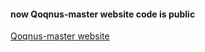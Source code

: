 <h4>
now Qoqnus-master website code is public
</h4
<p>
<a href="https://Qoqnus-master.netlify.app">
Qoqnus-master website
</a>
</p>
